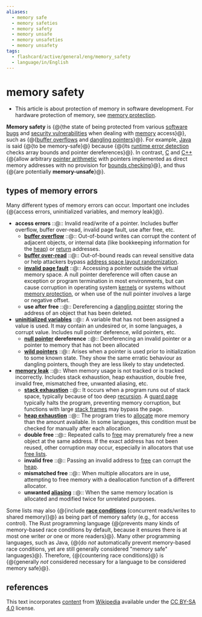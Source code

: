 ```yaml
---
aliases:
  - memory safe
  - memory safeties
  - memory safety
  - memory unsafe
  - memory unsafeties
  - memory unsafety
tags:
  - flashcard/active/general/eng/memory_safety
  - language/in/English
---
```


# memory safety

- This article is about protection of memory in software development. For hardware protection of memory, see [memory protection](memory%20protection.md).

__Memory safety__ is {@{the state of being protected from various [software bugs](software%20bug.md) and [security vulnerabilities](vulnerability%20(computer%20security).md) when dealing with [memory](random-access%20memory.md) access}@}, such as {@{[buffer overflows](buffer%20overflow.md) and [dangling pointers](dangling%20pointer.md)}@}. For example, [Java](java%20(programming%20language).md) is said {@{to be memory-safe}@} because {@{its [runtime error detection](runtime%20error%20detection.md) checks array bounds and pointer dereferences}@}. In contrast, [C](c%20(programming%20language).md) and [C++](C++.md) {@{allow arbitrary [pointer arithmetic](pointer%20(computer%20programming).md) with pointers implemented as direct memory addresses with no provision for [bounds checking](bounds%20checking.md)}@}, and thus {@{are potentially __memory-unsafe__}@}. <!--SR:!2025-05-01,177,310!2025-06-14,213,310!2025-07-17,246,330!2025-08-28,279,330!2025-07-30,255,330!2025-05-18,193,310-->

## types of memory errors

Many different types of memory errors can occur. Important one includes {@{access errors, uninitialized variables, and memory leak}@}. <!--SR:!2025-04-15,167,310-->

- __access errors__ ::@:: Invalid read/write of a pointer. Includes buffer overflow, buffer over-read, invalid page fault, use after free, etc. <!--SR:!2025-05-08,186,310!2025-05-23,195,310-->
  - __[buffer overflow](buffer%20overflow.md)__ ::@:: Out-of-bound writes can corrupt the content of adjacent objects, or internal data (like bookkeeping information for the [heap](memory%20management.md#HEAP)) or [return](return%20statement.md) addresses. <!--SR:!2025-04-30,176,310!2025-06-10,216,330-->
  - __[buffer over-read](buffer%20over-read.md)__ ::@:: Out-of-bound reads can reveal sensitive data or help attackers bypass [address space layout randomization](address%20space%20layout%20randomization.md). <!--SR:!2025-06-16,221,330!2025-07-02,233,330-->
  - __[invalid page fault](page%20fault.md#invalid)__ ::@:: Accessing a pointer outside the virtual memory space. A null pointer dereference will often cause an exception or program termination in most environments, but can cause corruption in operating system [kernels](kernel%20(operating%20system).md) or systems without [memory protection](memory%20protection.md), or when use of the null pointer involves a large or negative offset. <!--SR:!2025-04-07,146,290!2026-05-03,448,310-->
  - __use after free__ ::@:: Dereferencing a [dangling pointer](dangling%20pointer.md) storing the address of an object that has been deleted. <!--SR:!2025-06-22,226,330!2025-08-16,267,330-->
- __[uninitialized variables](uninitialized%20variable.md)__ ::@:: A variable that has not been assigned a value is used. It may contain an undesired or, in some languages, a corrupt value. Includes null pointer deference, wild pointers, etc. <!--SR:!2025-03-31,144,270!2025-06-20,223,330-->
  - __[null pointer](null%20pointer.md) dereference__ ::@:: Dereferencing an invalid pointer or a pointer to memory that has not been allocated <!--SR:!2025-07-20,248,330!2025-07-24,251,330-->
  - __[wild pointers](dangling%20pointer.md)__ ::@:: Arises when a pointer is used prior to initialization to some known state. They show the same erratic behaviour as dangling pointers, though they are less likely to stay undetected. <!--SR:!2025-08-15,266,330!2025-05-01,184,310-->
- __[memory leak](memory%20leak.md)__ ::@:: When memory usage is not tracked or is tracked incorrectly. Includes stack exhaustion, heap exhaustion, double free, invalid free, mismatched free, unwanted aliasing, etc. <!--SR:!2025-04-08,162,310!2025-05-16,192,310-->
  - __[stack exhaustion](stack%20overflow.md)__ ::@:: It occurs when a program runs out of stack space, typically because of too deep [recursion](recursion%20(computer%20science).md). A [guard page](memory%20protection.md) typically halts the program, preventing memory corruption, but functions with large [stack frames](call%20stack.md#STACK-FRAME) may bypass the page. <!--SR:!2025-05-22,194,310!2026-09-12,553,310-->
  - __[heap exhaustion](out%20of%20memory.md)__ ::@:: The program tries to [allocate](memory%20management.md) more memory than the amount available. In some languages, this condition must be checked for manually after each allocation. <!--SR:!2025-08-20,270,330!2025-08-25,274,330-->
  - __double free__ ::@:: Repeated calls to [free](c%20dynamic%20memory%20allocation.md) may prematurely free a new object at the same address. If the exact address has not been reused, other corruption may occur, especially in allocators that use [free lists](free%20list.md). <!--SR:!2025-03-12,146,310!2025-03-29,157,310-->
  - __invalid free__ ::@:: Passing an invalid address to [free](c%20dynamic%20memory%20allocation.md) can corrupt the [heap](memory%20management.md#heap). <!--SR:!2025-06-26,228,330!2025-11-26,332,310-->
  - __mismatched free__ ::@:: When multiple allocators are in use, attempting to free memory with a deallocation function of a different allocator. <!--SR:!2025-05-24,201,330!2025-05-25,202,330-->
  - __unwanted [aliasing](aliasing%20(computing).md)__ ::@:: When the same memory location is allocated and modified twice for unrelated purposes. <!--SR:!2025-05-01,184,310!2026-03-31,426,310-->

Some lists may also {@{include __[race conditions](race%20condition.md)__ (concurrent reads/writes to shared memory)}@} as being part of memory safety (e.g., for access control). The Rust programming language {@{prevents many kinds of memory-based race conditions by default, because it ensures there is at most one writer _or_ one or more readers}@}. Many other programming languages, such as Java, {@{do _not_ automatically prevent memory-based race conditions, yet are still generally considered "memory safe" languages}@}. Therefore, {@{countering race conditions}@} is {@{generally _not_ considered necessary for a language to be considered memory safe}@}. <!--SR:!2025-07-09,218,310!2025-09-28,302,330!2025-06-05,212,330!2025-08-21,271,330!2025-09-25,299,330-->

## references

This text incorporates [content](https://en.wikipedia.org/wiki/memory_safety) from [Wikipedia](Wikipedia.md) available under the [CC BY-SA 4.0](https://creativecommons.org/licenses/by-sa/4.0/) license.
